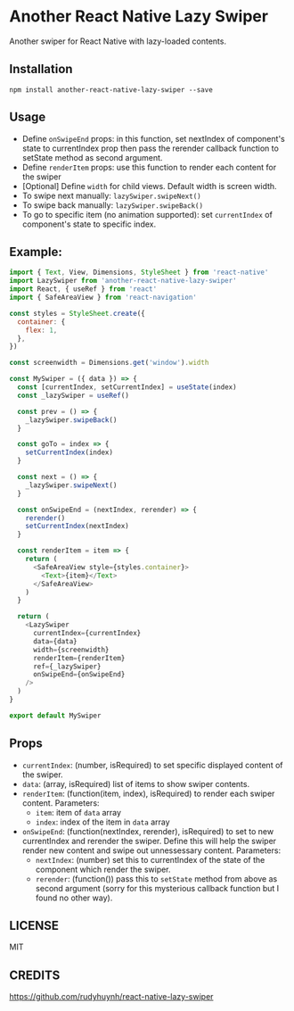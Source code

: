 # Another React Native Lazy Swiper
Another swiper for React Native with lazy-loaded contents.

## Installation
`npm install another-react-native-lazy-swiper --save`

## Usage
* Define `onSwipeEnd` props: in this function, set nextIndex of component's state to currentIndex prop then pass the rerender callback function to setState method as second argument.
* Define `renderItem` props: use this function to render each content for the swiper
* [Optional] Define `width` for child views. Default width is screen width.
* To swipe next manually: `lazySwiper.swipeNext()`
* To swipe back manually: `lazySwiper.swipeBack()`
* To go to specific item (no animation supported): set `currentIndex` of component's state to specific index.

## Example:

```js
import { Text, View, Dimensions, StyleSheet } from 'react-native'
import LazySwiper from 'another-react-native-lazy-swiper'
import React, { useRef } from 'react'
import { SafeAreaView } from 'react-navigation'

const styles = StyleSheet.create({
  container: {
    flex: 1,
  },
})

const screenwidth = Dimensions.get('window').width

const MySwiper = ({ data }) => {
  const [currentIndex, setCurrentIndex] = useState(index)
  const _lazySwiper = useRef()

  const prev = () => {
    _lazySwiper.swipeBack()
  }

  const goTo = index => {
    setCurrentIndex(index)
  }

  const next = () => {
    _lazySwiper.swipeNext()
  }

  const onSwipeEnd = (nextIndex, rerender) => {
    rerender()
    setCurrentIndex(nextIndex)
  }

  const renderItem = item => {
    return (
      <SafeAreaView style={styles.container}>
        <Text>{item}</Text>
      </SafeAreaView>
    )
  }

  return (
    <LazySwiper
      currentIndex={currentIndex}
      data={data}
      width={screenwidth}
      renderItem={renderItem}
      ref={_lazySwiper}
      onSwipeEnd={onSwipeEnd}
    />
  )
}

export default MySwiper
```

## Props
* `currentIndex`: (number, isRequired) to set specific displayed content of the swiper.
* `data`: (array, isRequired) list of items to show swiper contents.
* `renderItem`: (function(item, index), isRequired) to render each swiper content. Parameters:
  * `item`: item of `data` array
  * `index`: index of the item in `data` array
* `onSwipeEnd`: (function(nextIndex, rerender), isRequired) to set to new currentIndex and rerender the swiper. Define this will help the swiper render new content and swipe out unnessessary content. Parameters:
  * `nextIndex`: (number) set this to currentIndex of the state of the component which render the swiper.
  * `rerender`: (function()) pass this to `setState` method from above as second argument (sorry for this mysterious callback function but I found no other way).

## LICENSE
MIT

## CREDITS

https://github.com/rudyhuynh/react-native-lazy-swiper